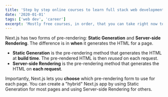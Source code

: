 ```yaml
---
title: 'Step by step online courses to learn full stack web development'
date: '2020-01-01'
tags: ['web dev', 'career']
excerpt: 'Mostly free courses, in order, that you can take right now to become a full stack web developer even if you have no experience at all.'
---
```


Next.js has two forms of pre-rendering: **Static Generation** and **Server-side Rendering**. The difference is in **when** it generates the HTML for a page.

- **Static Generation** is the pre-rendering method that generates the HTML at **build time**. The pre-rendered HTML is then _reused_ on each request.
- **Server-side Rendering** is the pre-rendering method that generates the HTML on **each request**.

Importantly, Next.js lets you **choose** which pre-rendering form to use for each page. You can create a "hybrid" Next.js app by using Static Generation for most pages and using Server-side Rendering for others.